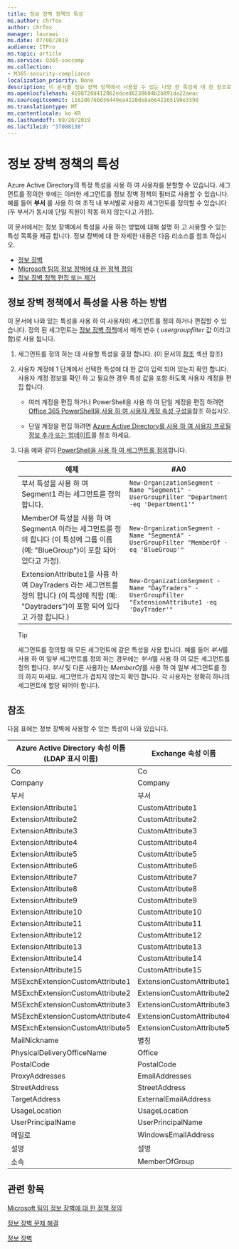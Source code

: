 ```yaml
---
title: 정보 장벽 정책의 특성
ms.author: chrfox
author: chrfox
manager: laurawi
ms.date: 07/08/2019
audience: ITPro
ms.topic: article
ms.service: O365-seccomp
ms.collection:
- M365-security-compliance
localization_priority: None
description: 이 문서를 정보 장벽 정책에서 사용할 수 있는 다양 한 특성에 대 한 참조로 사용 합니다.
ms.openlocfilehash: 4198728d412062edced6238604b2b891da22aeac
ms.sourcegitcommit: 1162d676b036449ea4220de8a6642165190e3398
ms.translationtype: MT
ms.contentlocale: ko-KR
ms.lasthandoff: 09/20/2019
ms.locfileid: "37088138"
---
```

# <a name="attributes-for-information-barrier-policies"></a>정보 장벽 정책의 특성

Azure Active Directory의 특정 특성을 사용 하 여 사용자를 분할할 수 있습니다. 세그먼트를 정의한 후에는 이러한 세그먼트를 정보 장벽 정책의 필터로 사용할 수 있습니다. 예를 들어 **부서** 를 사용 하 여 조직 내 부서별로 사용자 세그먼트를 정의할 수 있습니다 (두 부서가 동시에 단일 직원이 작동 하지 않는다고 가정). 

이 문서에서는 정보 장벽에서 특성을 사용 하는 방법에 대해 설명 하 고 사용할 수 있는 특성 목록을 제공 합니다. 정보 장벽에 대 한 자세한 내용은 다음 리소스를 참조 하십시오.
- [정보 장벽](information-barriers.md)
- [Microsoft 팀의 정보 장벽에 대 한 정책 정의](information-barriers-policies.md)
- [정보 장벽 정책 편집 또는 제거](information-barriers-edit-segments-policies.md.md)

## <a name="how-to-use-attributes-in-information-barrier-policies"></a>정보 장벽 정책에서 특성을 사용 하는 방법

이 문서에 나와 있는 특성을 사용 하 여 사용자의 세그먼트를 정의 하거나 편집할 수 있습니다. 정의 된 세그먼트는 [정보 장벽 정책](information-barriers-policies.md)에서 매개 변수 ( *usergroupfilter* 값 이라고 함)로 사용 됩니다.

1. 세그먼트를 정의 하는 데 사용할 특성을 결정 합니다. (이 문서의 [참조](#reference) 섹션 참조)

2. 사용자 계정에 1 단계에서 선택한 특성에 대 한 값이 입력 되어 있는지 확인 합니다. 사용자 계정 정보를 확인 하 고 필요한 경우 특성 값을 포함 하도록 사용자 계정을 편집 합니다. 

    - 여러 계정을 편집 하거나 PowerShell을 사용 하 여 단일 계정을 편집 하려면 [Office 365 PowerShell을 사용 하 여 사용자 계정 속성 구성을](https://docs.microsoft.com/office365/enterprise/powershell/configure-user-account-properties-with-office-365-powershell)참조 하십시오.

    - 단일 계정을 편집 하려면 [Azure Active Directory를 사용 하 여 사용자 프로필 정보 추가 또는 업데이트](https://docs.microsoft.com/azure/active-directory/fundamentals/active-directory-users-profile-azure-portal)를 참조 하세요.

3. 다음 예와 같이 [PowerShell을 사용 하 여 세그먼트를 정의](information-barriers-policies.md#define-segments-using-powershell)합니다.

    |예제  |#A0  |
    |---------|---------|
    |부서 특성을 사용 하 여 Segment1 라는 세그먼트를 정의 합니다.     | `New-OrganizationSegment -Name "Segment1" -UserGroupFilter "Department -eq 'Department1'"`        |
    |MemberOf 특성을 사용 하 여 SegmentA 이라는 세그먼트를 정의 합니다 (이 특성에 그룹 이름 (예: "BlueGroup")이 포함 되어 있다고 가정).     | `New-OrganizationSegment -Name "SegmentA" -UserGroupFilter "MemberOf -eq 'BlueGroup'"`        |
    |ExtensionAttribute1을 사용 하 여 DayTraders 라는 세그먼트를 정의 합니다 (이 특성에 직함 (예: "Daytraders")이 포함 되어 있다고 가정 합니다.)|`New-OrganizationSegment -Name "DayTraders" -UserGroupFilter "ExtensionAttribute1 -eq 'DayTrader'"` |

    > [!TIP]
    > 세그먼트를 정의할 때 모든 세그먼트에 같은 특성을 사용 합니다. 예를 들어 *부서*를 사용 하 여 일부 세그먼트를 정의 하는 경우에는 *부서*를 사용 하 여 모든 세그먼트를 정의 합니다. *부서* 및 다른 사용자는 *MemberOf*를 사용 하 여 일부 세그먼트를 정의 하지 마세요. 세그먼트가 겹치지 않는지 확인 합니다. 각 사용자는 정확히 하나의 세그먼트에 할당 되어야 합니다. 

## <a name="reference"></a>참조

다음 표에는 정보 장벽에 사용할 수 있는 특성이 나와 있습니다.

|Azure Active Directory 속성 이름<br/>(LDAP 표시 이름)  |Exchange 속성 이름  |
|---------|---------|
|Co       | Co        |
|Company     |Company         |
|부서     |부서         |
|ExtensionAttribute1 |CustomAttribute1  |
|ExtensionAttribute2 |CustomAttribute2  |
|ExtensionAttribute3 |CustomAttribute3  |
|ExtensionAttribute4 |CustomAttribute4  |
|ExtensionAttribute5 |CustomAttribute5  |
|ExtensionAttribute6 |CustomAttribute6  |
|ExtensionAttribute7 |CustomAttribute7  |
|ExtensionAttribute8 |CustomAttribute8  |
|ExtensionAttribute9 |CustomAttribute9  |
|ExtensionAttribute10 |CustomAttribute10  |
|ExtensionAttribute11 |CustomAttribute11  |
|ExtensionAttribute12 |CustomAttribute12  |
|ExtensionAttribute13 |CustomAttribute13  |
|ExtensionAttribute14 |CustomAttribute14  |
|ExtensionAttribute15 |CustomAttribute15  |
|MSExchExtensionCustomAttribute1 |ExtensionCustomAttribute1 |
|MSExchExtensionCustomAttribute2 |ExtensionCustomAttribute2 |
|MSExchExtensionCustomAttribute3 |ExtensionCustomAttribute3 |
|MSExchExtensionCustomAttribute4 |ExtensionCustomAttribute4 |
|MSExchExtensionCustomAttribute5 |ExtensionCustomAttribute5 |
|MailNickname |별칭 |
|PhysicalDeliveryOfficeName |Office |
|PostalCode |PostalCode |
|ProxyAddresses |EmailAddresses |
|StreetAddress |StreetAddress |
|TargetAddress |ExternalEmailAddress |
|UsageLocation |UsageLocation |
|UserPrincipalName  |UserPrincipalName  |
|메일로   |WindowsEmailAddress    |
|설명    |설명    |
|소속   |MemberOfGroup  |

## <a name="related-topics"></a>관련 항목

[Microsoft 팀의 정보 장벽에 대 한 정책 정의](information-barriers-policies.md)

[정보 장벽 문제 해결](information-barriers-troubleshooting.md)

[정보 장벽](information-barriers.md)



